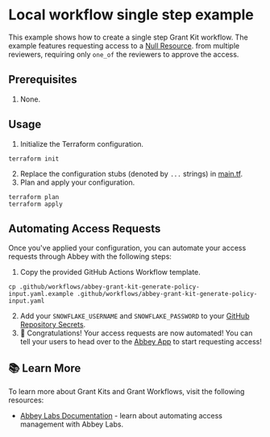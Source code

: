 # Local workflow single step example

This example shows how to create a single step Grant Kit workflow.
The example features requesting access to a [Null Resource](https://registry.terraform.io/providers/hashicorp/null/latest).
from multiple reviewers, requiring only `one_of` the reviewers to approve the access.

## Prerequisites

1. None.

## Usage

1. Initialize the Terraform configuration.

```shell
terraform init
```

2. Replace the configuration stubs (denoted by `...` strings) in [main.tf](main.tf).
3. Plan and apply your configuration.

```shell
terraform plan
terraform apply
```

## Automating Access Requests

Once you've applied your configuration, you can automate your access requests through Abbey with the following steps:

1. Copy the provided GitHub Actions Workflow template.

```shell
cp .github/workflows/abbey-grant-kit-generate-policy-input.yaml.example .github/workflows/abbey-grant-kit-generate-policy-input.yaml
```

2. Add your `SNOWFLAKE_USERNAME` and `SNOWFLAKE_PASSWORD` to your [GitHub Repository Secrets](https://docs.github.com/en/actions/security-guides/encrypted-secrets).
3. :tada: Congratulations! Your access requests are now automated! You can tell your users to head over
   to the [Abbey App](https://app.abbey.so) to start requesting access!

## :books: Learn More

To learn more about Grant Kits and Grant Workflows, visit the following resources:

- [Abbey Labs Documentation](https://docs.abbey.so) - learn about automating access management with Abbey Labs.